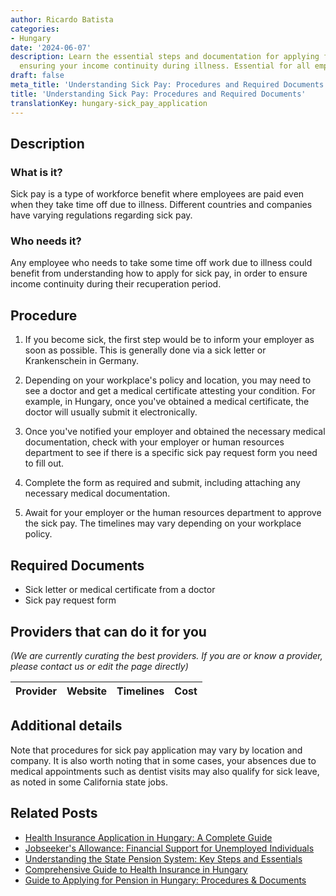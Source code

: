 ```yaml
---
author: Ricardo Batista
categories:
- Hungary
date: '2024-06-07'
description: Learn the essential steps and documentation for applying for sick pay,
  ensuring your income continuity during illness. Essential for all employees.
draft: false
meta_title: 'Understanding Sick Pay: Procedures and Required Documents'
title: 'Understanding Sick Pay: Procedures and Required Documents'
translationKey: hungary-sick_pay_application
---
```


## Description
### What is it?
Sick pay is a type of workforce benefit where employees are paid even when they take time off due to illness. Different countries and companies have varying regulations regarding sick pay.

### Who needs it?
Any employee who needs to take some time off work due to illness could benefit from understanding how to apply for sick pay, in order to ensure income continuity during their recuperation period.

## Procedure
1. If you become sick, the first step would be to inform your employer as soon as possible. This is generally done via a sick letter or Krankenschein in Germany. 
   
2. Depending on your workplace's policy and location, you may need to see a doctor and get a medical certificate attesting your condition. For example, in Hungary, once you've obtained a medical certificate, the doctor will usually submit it electronically.

3. Once you've notified your employer and obtained the necessary medical documentation, check with your employer or human resources department to see if there is a specific sick pay request form you need to fill out.

4. Complete the form as required and submit, including attaching any necessary medical documentation.

5. Await for your employer or the human resources department to approve the sick pay. The timelines may vary depending on your workplace policy.

## Required Documents
- Sick letter or medical certificate from a doctor
- Sick pay request form

## Providers that can do it for you

_(We are currently curating the best providers. If you are or know a provider, please contact us or edit the page directly)_

| Provider        |     Website     |     Timelines    |       Cost      |
| --------------- | --------------- |  :-------------: | :-------------: |

## Additional details
Note that procedures for sick pay application may vary by location and company. It is also worth noting that in some cases, your absences due to medical appointments such as dentist visits may also qualify for sick leave, as noted in some California state jobs.


## Related Posts

- [Health Insurance Application in Hungary: A Complete Guide](https://tramitit.com/guides/hungary/healthcare_insurance_application/)
- [Jobseeker's Allowance: Financial Support for Unemployed Individuals](https://tramitit.com/guides/hungary/jobseekers_allowance_application/)
- [Understanding the State Pension System: Key Steps and Essentials](https://tramitit.com/guides/hungary/joining_the_state_pension_system/)
- [Comprehensive Guide to Health Insurance in Hungary](https://tramitit.com/guides/hungary/obtaining_individual_health_insurance/)
- [Guide to Applying for Pension in Hungary: Procedures & Documents](https://tramitit.com/guides/hungary/pension_application/)